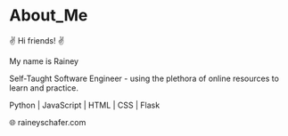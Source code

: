 # About_Me

✌️ Hi friends! ✌️

My name is Rainey

Self-Taught Software Engineer - using the plethora of online resources to learn and practice. 

Python | JavaScript | HTML | CSS | Flask

🌐 raineyschafer.com
